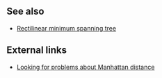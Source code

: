 ## See also
- [Rectilinear minimum spanning tree]()

## External links
- [Looking for problems about Manhattan distance](http://codeforces.com/blog/entry/5567)